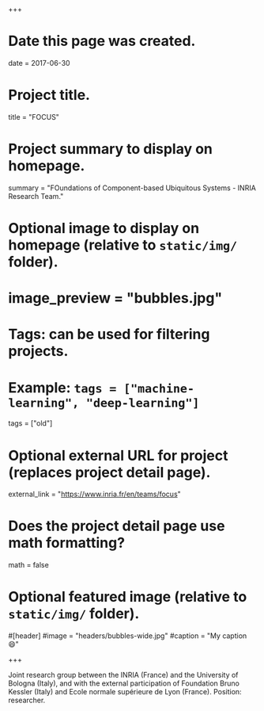 +++
# Date this page was created.
date = 2017-06-30

# Project title.
title = "FOCUS"

# Project summary to display on homepage.
summary = "FOundations of Component-based Ubiquitous Systems - INRIA Research Team."

# Optional image to display on homepage (relative to `static/img/` folder).
# image_preview = "bubbles.jpg"

# Tags: can be used for filtering projects.
# Example: `tags = ["machine-learning", "deep-learning"]`
tags = ["old"]

# Optional external URL for project (replaces project detail page).
external_link = "https://www.inria.fr/en/teams/focus"

# Does the project detail page use math formatting?
math = false

# Optional featured image (relative to `static/img/` folder).
#[header]
#image = "headers/bubbles-wide.jpg"
#caption = "My caption :smile:"

+++

Joint research group between the INRIA (France) and the University of Bologna (Italy), and with the external
participation of Foundation Bruno Kessler (Italy) and Ecole normale supérieure de Lyon (France).
Position: researcher.
